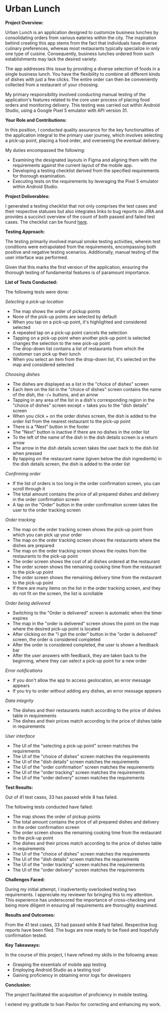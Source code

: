 # Urban Lunch

**Project Overview:**

Urban Lunch is an application designed to customize business lunches by consolidating orders from various eateries within the city. The inspiration behind creating this app stems from the fact that individuals have diverse culinary preferences, whereas most restaurants typically specialize in only one type of cuisine. Consequently, business lunches ordered from such establishments may lack the desired variety.

The app addresses this issue by providing a diverse selection of foods in a single business lunch. You have the flexibility to combine all different kinds of dishes with just a few clicks. The entire order can then be conveniently collected from a restaurant of your choosing.

My primary responsibility involved conducting manual testing of the application's features related to the core user process of placing food orders and monitoring delivery. This testing was carried out within Android Studio, using a Google Pixel 5 emulator with API version 31.

**Your Role and Contributions:**

In this position, I conducted quality assurance for the key functionalities of the application integral to the primary user journey, which involves selecting a pick-up point, placing a food order, and overseeing the eventual delivery.

My duties encompassed the following:
- Examining the designated layouts in Figma and aligning them with the requirements against the current layout of the mobile app.
- Developing a testing checklist derived from the specified requirements for thorough examination.
- Executing tests on the requirements by leveraging the Pixel 5 emulator within Android Studio.

**Project Deliverables:**

I generated a testing checklist that not only comprises the test cases and their respective statuses but also integrates links to bug reports on JIRA and provides a succinct overview of the count of both passed and failed test cases. The checklist can be found [here](https://docs.google.com/spreadsheets/d/10EoGeT7xNjJdwcYxs9e8QoyDQR0NROXI8uhdMttXlZ0/edit?usp=sharing).

**Testing Approach:**

The testing primarily involved manual smoke testing activities, wherein test conditions were extrapolated from the requirements, encompassing both positive and negative testing scenarios. Additionally, manual testing of the user interface was performed.

Given that this marks the first version of the application, ensuring the thorough testing of fundamental features is of paramount importance.

**List of Tests Conducted:**

The following tests were done:

_Selecting a pick-up location_		
- The map shows the order of pickup points
- None of the pick-up points are selected by default
- When you tap on a pick-up point, it's highlighted and considered selected
- A repeated tap on a pick-up point cancels the selection
- Tapping on a pick-up point when another pick-up point is selected changes the selection to the new pick-up point
- The drop-down list contains a list of restaurants from which the customer can pick up their lunch
- When you select an item from the drop-down list, it's selected on the map and considered selected

_Choosing dishes_
- The dishes are displayed as a list in the "choice of dishes" screen
- Each item on the list in the "choice of dishes" screen contains the name of the dish, the -/+ buttons, and an arrow
- Tapping in any area of the list in a dish's corresponding region in the "choice of dishes" screen except + takes you to the "dish details" screen
- When you click + on the order dishes screen, the dish is added to the order list from the nearest restaurant to the pick-up point
- There is a "Next" button in the footer
- The "Next" button is inactive if there are no dishes in the order list
- To the left of the name of the dish in the dish details screen is a return arrow
- The arrow in the dish details screen takes the user back to the dish list when pressed
- By tapping on the restaurant name (igiven below the dish ingredients) in the dish details screen, the dish is added to the order list

_Confirming order_
- If the list of orders is too long in the order confirmation screen, you can scroll through it
- The total amount contains the price of all prepared dishes and delivery in the order confirmation screen
- A tap on the "Order" button in the order confirmation screen takes the user to the order tracking screen

_Order tracking_
- The map on the order tracking screen shows the pick-up point from which you can pick up your order
- The map on the order tracking screen shows the restaurants where the dishes are prepared
- The map on the order tracking screen shows the routes from the restaurants to the pick-up point
- The order screen shows the cost of all dishes ordered at the restaurant
- The order screen shows the remaining cooking time from the restaurant to the pick-up point
- The order screen shows the remaining delivery time from the restaurant to the pick-up point
- If there are many items on the list in the order tracking screen, and they do not fit on the screen, the list is scrollable

_Order being delivered_
- Switching to the "Order is delivered" screen is automatic when the timer expires
- The map in the "order is delivered" screen shows the point on the map where the desired pick-up point is located
- After clicking on the "I got the order" button in the "order is delivered" screen, the order is considered completed
- After the order is considered completed, the user is shown a feedback bar
- After the user answers with feedback, they are taken back to the beginning, where they can select a pick-up point for a new order

_Error notifications_
- If you don't allow the app to access geolocation, an error message appears
- If you try to order without adding any dishes, an error message appears

_Data integrity_
- The dishes and their restaurants match according to the price of dishes table in requirements
- The dishes and their prices match according to the price of dishes table in requirements

_User interface_
- The UI of the "selecting a pick-up point" screen matches the requirements
- The UI of the "choice of dishes" screen matches the requirements
- The UI of the "dish details" screen matches the requirements
- The UI of the "order confirmation" screen matches the requirements
- The UI of the "order tracking" screen matches the requirements
- The UI of the "order delivery" screen matches the requirements

**Test Results:**

Out of 41 test cases, 33 has passed while 8 has failed.

The following tests conducted have failed:
- The map shows the order of pickup points
- The total amount contains the price of all prepared dishes and delivery in the order confirmation screen
- The order screen shows the remaining cooking time from the restaurant to the pick-up point
- The dishes and their prices match according to the price of dishes table in requirements
- The UI of the "choice of dishes" screen matches the requirements
- The UI of the "dish details" screen matches the requirements
- The UI of the "order tracking" screen matches the requirements
- The UI of the "order delivery" screen matches the requirements

**Challenges Faced:**

During my initial attempt, I inadvertently overlooked testing two requirements. I appreciate my reviewer for bringing this to my attention. This experience has underscored the importance of cross-checking and being more diligent in ensuring all requirements are thoroughly examined.

**Results and Outcomes:**

From the 41 test cases, 33 had passed while 8 had failed. Respective bug reports have been filed. The bugs are now ready to be fixed and hopefully confirmation tested.

**Key Takeaways:**

In the course of this project, I have refined my skills in the following areas:
- Grasping the essentials of mobile app testing
- Employing Android Studio as a testing tool
- Gaining proficiency in obtaining error logs for developers

**Conclusion:**

The project facilitated the acquisition of proficiency in mobile testing.

I extend my gratitude to Ivan Pavlov for correcting and enhancing my work.
